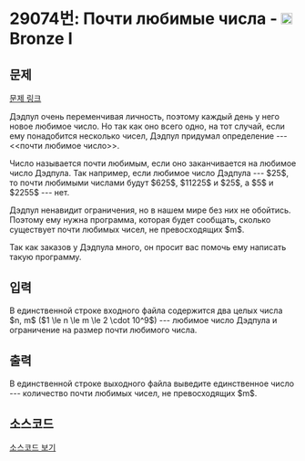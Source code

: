 # 29074번: Почти любимые числа - <img src="https://static.solved.ac/tier_small/5.svg" style="height:20px" /> Bronze I

<!-- performance -->

<!-- 문제 제출 후 깃허브에 푸시를 했을 때 제출한 코드의 성능이 입력될 공간입니다.-->

<!-- end -->

## 문제

[문제 링크](https://boj.kr/29074)


<p>Дэдпул очень переменчивая личность, поэтому каждый день у него новое любимое число. Но так как оно всего одно, на тот случай, если ему понадобится несколько чисел, Дэдпул придумал определение --- &lt;&lt;почти любимое число&gt;&gt;.</p>

<p>Число называется почти любимым, если оно заканчивается на любимое число Дэдпула. Так например, если любимое число Дэдпула --- $25$, то почти любимыми числами будут $625$, $11225$ и $25$, а $5$ и $2255$ --- нет.</p>

<p>Дэдпул ненавидит ограничения, но в нашем мире без них не обойтись. Поэтому ему нужна программа, которая будет сообщать, сколько существует почти любимых чисел, не превосходящих $m$.</p>

<p>Так как заказов у Дэдпула много, он просит вас помочь ему написать такую программу. </p>



## 입력


<p>В единственной строке входного файла содержится два целых числа $n, m$ ($1 \le n \le m \le 2 \cdot 10^9$) --- любимое число Дэдпула и ограничение на размер почти любимого числа.</p>



## 출력


<p>В единственной строке выходного файла выведите единственное число --- количество почти любимых чисел, не превосходящих $m$.</p>



## 소스코드

[소스코드 보기](Почти%20любимые%20числа.py)